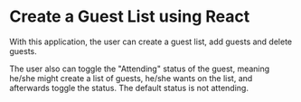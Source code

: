 # Create a Guest List using React

With this application, the user can create a guest list, add guests and delete guests.

The user also can toggle the "Attending" status of the guest, meaning he/she might create a list of guests, he/she wants on the list, and afterwards toggle the status. The default status is not attending.
